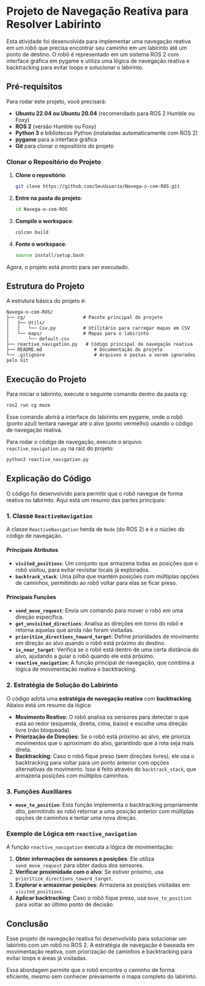 
# Projeto de Navegação Reativa para Resolver Labirinto

Esta atividade foi desenvolvida para implementar uma navegação reativa em um robô que precisa encontrar seu caminho em um labirinto até um ponto de destino. O robô é representado em um sistema ROS 2 com interface gráfica em pygame e utiliza uma lógica de navegação reativa e backtracking para evitar loops e solucionar o labirinto.

## Pré-requisitos

Para rodar este projeto, você precisará:

- **Ubuntu 22.04 ou Ubuntu 20.04** (recomendado para ROS 2 Humble ou Foxy)
- **ROS 2** (versão Humble ou Foxy)
- **Python 3** e bibliotecas Python (instaladas automaticamente com ROS 2)
- **pygame** para a interface gráfica
- **Git** para clonar o repositório do projeto

### Clonar o Repositório do Projeto

1. **Clone o repositório**:
   ```bash
   git clone https://github.com/SeuUsuario/Navega-o-com-ROS.git
   ```

2. **Entre na pasta do projeto**:
   ```bash
   cd Navega-o-com-ROS
   ```

3. **Compile o workspace**:
   ```bash
   colcon build
   ```

4. **Fonte o workspace**:
   ```bash
   source install/setup.bash
   ```

Agora, o projeto está pronto para ser executado.

## Estrutura do Projeto

A estrutura básica do projeto é:

```
Navega-o-com-ROS/
├── cg/                     # Pacote principal do projeto
│   ├── Utils/
│   │   └── Csv.py          # Utilitário para carregar mapas em CSV
│   └── maps/               # Mapas para o labirinto
│       └── default.csv
├── reactive_navigation.py   # Código principal de navegação reativa
├── README.md                   # Documentação do projeto
└── .gitignore                  # Arquivos e pastas a serem ignorados pelo Git
```

## Execução do Projeto

Para iniciar o labirinto, execute o seguinte comando dentro da pasta cg:

```bash
ros2 run cg maze
```

Esse comando abrirá a interface do labirinto em pygame, onde o robô (ponto azul) tentará navegar até o alvo (ponto vermelho) usando o código de navegação reativa.

Para rodar o código de navegação, execute o arquivo `reactive_navigation.py` na raiz do projeto:

```bash
python3 reactive_navigation.py
```

## Explicação do Código

O código foi desenvolvido para permitir que o robô navegue de forma reativa no labirinto. Aqui está um resumo das partes principais:

### 1. Classe `ReactiveNavigation`

A classe `ReactiveNavigation` herda de `Node` (do ROS 2) e é o núcleo do código de navegação.

#### Principais Atributos

- **`visited_positions`**: Um conjunto que armazena todas as posições que o robô visitou, para evitar revisitar locais já explorados.
- **`backtrack_stack`**: Uma pilha que mantém posições com múltiplas opções de caminhos, permitindo ao robô voltar para elas se ficar preso.

#### Principais Funções

- **`send_move_request`**: Envia um comando para mover o robô em uma direção específica.
- **`get_unvisited_directions`**: Analisa as direções em torno do robô e retorna aquelas que ainda não foram visitadas.
- **`prioritize_directions_toward_target`**: Define prioridades de movimento em direção ao alvo quando o robô está próximo do destino.
- **`is_near_target`**: Verifica se o robô está dentro de uma certa distância do alvo, ajudando a guiar o robô quando ele está próximo.
- **`reactive_navigation`**: A função principal de navegação, que combina a lógica de movimentação reativa e backtracking.

### 2. Estratégia de Solução do Labirinto

O código adota uma **estratégia de navegação reativa** com **backtracking**. Abaixo está um resumo da lógica:

- **Movimento Reativo**: O robô analisa os sensores para detectar o que está ao redor (esquerda, direita, cima, baixo) e escolhe uma direção livre (não bloqueada).
- **Priorização de Direções**: Se o robô está próximo ao alvo, ele prioriza movimentos que o aproximam do alvo, garantindo que a rota seja mais direta.
- **Backtracking**: Caso o robô fique preso (sem direções livres), ele usa o backtracking para voltar para um ponto anterior com opções alternativas de movimento. Isso é feito através do `backtrack_stack`, que armazena posições com múltiplos caminhos.

### 3. Funções Auxiliares

- **`move_to_position`**: Esta função implementa o backtracking propriamente dito, permitindo ao robô retornar a uma posição anterior com múltiplas opções de caminhos e tentar uma nova direção.

### Exemplo de Lógica em `reactive_navigation`

A função `reactive_navigation` executa a lógica de movimentação:

1. **Obter informações de sensores e posições**: Ele utiliza `send_move_request` para obter dados dos sensores.
2. **Verificar proximidade com o alvo**: Se estiver próximo, usa `prioritize_directions_toward_target`.
3. **Explorar e armazenar posições**: Armazena as posições visitadas em `visited_positions`.
4. **Aplicar backtracking**: Caso o robô fique preso, usa `move_to_position` para voltar ao último ponto de decisão.

## Conclusão

Esse projeto de navegação reativa foi desenvolvido para solucionar um labirinto com um robô no ROS 2. A estratégia de navegação é baseada em movimentação reativa, com priorização de caminhos e backtracking para evitar loops e áreas já visitadas. 

Essa abordagem permite que o robô encontre o caminho de forma eficiente, mesmo sem conhecer previamente o mapa completo do labirinto.